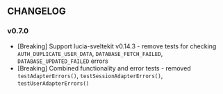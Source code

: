## CHANGELOG

### v0.7.0

-   [Breaking] Support lucia-sveltekit v0.14.3 - remove tests for checking `AUTH_DUPLICATE_USER_DATA`, `DATABASE_FETCH_FAILED`, `DATABASE_UPDATED_FAILED` errors
-   [Breaking] Combined functionality and error tests - removed `testAdapterErrors()`, `testSessionAdapterErrors()`, `testUserAdapterErrors()`

